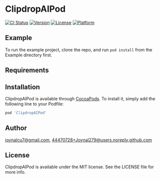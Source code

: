 # ClipdropAIPod

[![CI Status](https://img.shields.io/travis/joynalcu7@gmail.com/ClipdropAIPod.svg?style=flat)](https://travis-ci.org/joynalcu7@gmail.com/ClipdropAIPod)
[![Version](https://img.shields.io/cocoapods/v/ClipdropAIPod.svg?style=flat)](https://cocoapods.org/pods/ClipdropAIPod)
[![License](https://img.shields.io/cocoapods/l/ClipdropAIPod.svg?style=flat)](https://cocoapods.org/pods/ClipdropAIPod)
[![Platform](https://img.shields.io/cocoapods/p/ClipdropAIPod.svg?style=flat)](https://cocoapods.org/pods/ClipdropAIPod)

## Example

To run the example project, clone the repo, and run `pod install` from the Example directory first.

## Requirements

## Installation

ClipdropAIPod is available through [CocoaPods](https://cocoapods.org). To install
it, simply add the following line to your Podfile:

```ruby
pod 'ClipdropAIPod'
```

## Author

joynalcu7@gmail.com, 44470728+Joynal279@users.noreply.github.com

## License

ClipdropAIPod is available under the MIT license. See the LICENSE file for more info.
